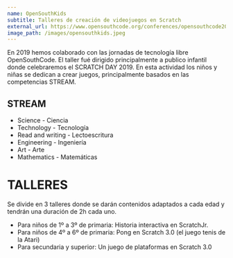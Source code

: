 ```yaml
---
name: OpenSouthKids
subtitle: Talleres de creación de videojuegos en Scratch
external_url: https://www.opensouthcode.org/conferences/opensouthcode2019/program/proposals/223
image_path: /images/opensouthkids.jpeg
---
```


En 2019 hemos colaborado con las jornadas de tecnología libre OpenSouthCode. El taller fué dirigido principalmente a publico infantil donde celebraremos el SCRATCH DAY 2019. En esta actividad los niños y niñas se dedican a crear juegos, principalmente basados en las competencias STREAM.

## STREAM
* Science - Ciencia
* Technology - Tecnología
* Read and writing - Lectoescritura
* Engineering - Ingeniería
* Art - Arte
* Mathematics - Matemáticas

# TALLERES
Se divide en 3 talleres donde se darán contenidos adaptados a cada edad y tendrán una duración de 2h cada uno.

* Para niños de 1º a 3º de primaria: Historia interactiva en ScratchJr.
* Para niños de 4º a 6º de primaria: Pong en Scratch 3.0 (el juego tenis de la Atari)
* Para secundaria y superior: Un juego de plataformas en Scratch 3.0